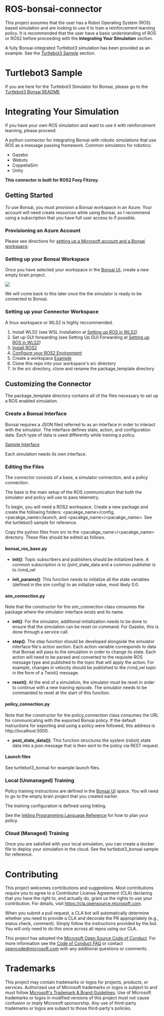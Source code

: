 # ROS-bonsai-connector
This project assumes that the user has a Robot Operating System (ROS) based simulation and are looking to use it to train a reinforcement learning policy. It is recommended that the user have a basic understanding of ROS or ROS2 before proceeding with the **Integrating Your Simulation** section.

A fully Bonsai-integrated Turtlebot3 simulation has been provided as an example. See the [Turtlebot3 Sample](#turtlebot3-sample) section.

# Turtlebot3 Sample
If you are here for the Turtlebot3 Simulator for Bonsai, please go to the [Turtlebot3 Bonsai README](./samples/turtlebot3_bonsai/README.md)

# Integrating Your Simulation
If you have your own ROS simulation and want to use it with reinforcement learning, please proceed.

A python connector for integrating Bonsai with robotic simulations that use ROS as a message passing framework. Common simulators for robotics:

* Gazebo
* Webots
* CoppeliaSim
* Unity

**This connector is built for ROS2 Foxy Fitzroy.**

## Getting Started

To use Bonsai, you must provision a Bonsai workspace in an Azure. Your account will need create resources while using Bonsai, so I recommend using a subscription that you have full user access to if possible.

### Provisioning an Azure Account
Please see directions for [setting up a Microsoft account and a Bonsai workspace](https://docs.microsoft.com/en-us/bonsai/guides/account-setup).

### Setting up your Bonsai Workspace
Once you have selected your workspace in the [Bonsai UI](https://preview.bons.ai/), create a new empty brain project.

![](img/emptybrain.png)

We will come back to this later once the the simulator is ready to be connected to Bonsai.

### Setting up your Connector Workspace

A linux workspace or WLS2 is highly reccommended.

1. Install WLS2 (see WSL Installation at [Setting up ROS in WLS2](https://jack-kawell.com/2020/06/12/ros-wsl2/))
1. Set up GUI forwarding (see Setting Up GUI Forwarding at [Setting up ROS in WLS2](https://jack-kawell.com/2020/06/12/ros-wsl2/))
1. [Install ROS2 ](https://docs.ros.org/en/foxy/Installation.html)
1. [Configure your ROS2 Environment](https://docs.ros.org/en/foxy/Tutorials/Configuring-ROS2-Environment.html)
1. Create a workspace [Example](https://docs.ros.org/en/foxy/Tutorials/Workspace/Creating-A-Workspace.html)
1. Clone this repo into your workspace's src directory
1. In the src directory, clone and rename the package_template directory

## Customizing the Connector
The package_template directory contains all of the files necessary to set up a ROS enabled simulation.

### Create a Bonsai Interface
Bonsai requires a JSON filed referred to as an interface in order to interact with the simulator. The interface defines state, action, and configuration data. Each type of data is used differently while training a policy.

[Sample Interface](./samples/turtlebot3_bonsai/config/turtlebot3_sim_interface.json)

Each simulation needs its own interface.

### Editing the Files
The connector consists of a base, a simulator connection, and a policy connection.

The base is the main setup of the ROS communication that both the simulator and policy will use to pass telemetry.

To begin, you will need a ROS2 workspace. Create a new package and create the following folders: <pacakge_name>/config, <pacakge_name>/launch, and <pacakge_name>/<pacakge_name>. See the turtlebot3 sample for reference.

Copy the python files from src to the <pacakge_name>/<pacakge_name> directory. These files should be edited as follows.

#### bonsai_ros_base.py
* **__init__()**: Topic subscribers and publishers should be initialized here. A common subscription is to /joint_state_data and a common publisher is to /cmd_vel


* **init_params()**: This function needs to initialize all the state variables (defined in the sim config) to an initialize value, most likely 0.0.

#### sim_connection.py
Note that the constructor for the sim_connection class consumes the package where the simulator interface exists and its name.
* **__init__()**: For the simulator, additional initialization needs to be done to ensure that the simulation can be reset on command. For Gazebo, this is done through a service call.


* **step()**: The step function should be developed alongside the simulator interface file's action section. Each action variable corresponds to data that Bonsai will pass to the simulation in order to change its state. Each action will need to be parsed and converted to the requisite ROS message type and published to the topic that will apply the action. For example, changes in velocity should be published to the /cmd_vel topic in the form of a Twist() message.


* **reset()**: At the end of a simulation, the simulator must be reset in order to continue with a new training episode. The simulator needs to be commanded to reset at the start of this function.

#### policy_connection.py
Note that the constructor for the policy_connection class consumes the URL for communicating with the exported Bonsai policy. If the default instructions for exporting and using a policy were followed, this address is http://localhost:5000.
* **post_state_data())**: This function structures the system (robot) state data into a json message that is then sent to the policy via REST request.

#### Launch files
See turtlebot3_bonsai for example launch files.

### Local (Unmanaged) Training
Policy training instructions are defined in the [Bonsai UI](https://preview.bons.ai/) space. You will need to go to the empty brain project that you created earlier.

The training configuration is defined using Inkling.

See the [Inkling Programming Language Reference](https://docs.microsoft.com/en-us/bonsai/inkling/) for how to plan your policy.

### Cloud (Managed) Training
Once you are satisfied with your local simulation, you can create a docker file to deploy your simulation in the cloud. See the turtlebot3_bonsai sample for reference.

# Contributing

This project welcomes contributions and suggestions.  Most contributions require you to agree to a
Contributor License Agreement (CLA) declaring that you have the right to, and actually do, grant us
the rights to use your contribution. For details, visit https://cla.opensource.microsoft.com.

When you submit a pull request, a CLA bot will automatically determine whether you need to provide
a CLA and decorate the PR appropriately (e.g., status check, comment). Simply follow the instructions
provided by the bot. You will only need to do this once across all repos using our CLA.

This project has adopted the [Microsoft Open Source Code of Conduct](https://opensource.microsoft.com/codeofconduct/).
For more information see the [Code of Conduct FAQ](https://opensource.microsoft.com/codeofconduct/faq/) or
contact [opencode@microsoft.com](mailto:opencode@microsoft.com) with any additional questions or comments.

# Trademarks

This project may contain trademarks or logos for projects, products, or services. Authorized use of Microsoft
trademarks or logos is subject to and must follow
[Microsoft's Trademark & Brand Guidelines](https://www.microsoft.com/en-us/legal/intellectualproperty/trademarks/usage/general).
Use of Microsoft trademarks or logos in modified versions of this project must not cause confusion or imply Microsoft sponsorship.
Any use of third-party trademarks or logos are subject to those third-party's policies.



